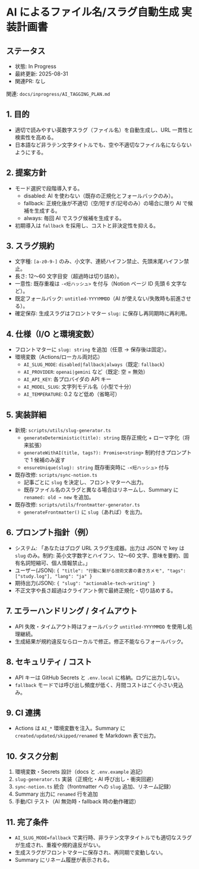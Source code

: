 # AI によるファイル名/スラグ自動生成 実装計画書

## ステータス

- 状態: In Progress
- 最終更新: 2025-08-31
- 関連PR: なし

関連: `docs/inprogress/AI_TAGGING_PLAN.md`

## 1. 目的
- 適切で読みやすい英数字スラグ（ファイル名）を自動生成し、URL 一貫性と検索性を高める。
- 日本語など非ラテン文字タイトルでも、空や不適切なファイル名にならないようにする。

## 2. 提案方針
- モード選択で段階導入する。
  - disabled: AI を使わない（既存の正規化とフォールバックのみ）。
  - fallback: 正規化後が不適切（空/短すぎ/記号のみ）の場合に限り AI で候補を生成する。
  - always: 毎回 AI でスラグ候補を生成する。
- 初期導入は `fallback` を採用し、コストと非決定性を抑える。

## 3. スラグ規約
- 文字種: `[a-z0-9-]` のみ、小文字、連続ハイフン禁止、先頭末尾ハイフン禁止。
- 長さ: 12〜60 文字目安（超過時は切り詰め）。
- 一意性: 既存重複は `-<短ハッシュ>` を付与（Notion ページ ID 先頭 6 文字など）。
- 既定フォールバック: `untitled-YYYYMMDD`（AI が使えない/失敗時も前進させる）。
- 確定保存: 生成スラグはフロントマター `slug:` に保存し再同期時に再利用。

## 4. 仕様（I/O と環境変数）
- フロントマターに `slug: string` を追加（任意 → 保存後は固定）。
- 環境変数（Actions/ローカル両対応）
  - `AI_SLUG_MODE`: `disabled|fallback|always`（既定: `fallback`）
  - `AI_PROVIDER`: `openai|gemini` など（既定: 空 = 無効）
  - `AI_API_KEY`: 各プロバイダの API キー
  - `AI_MODEL_SLUG`: 文字列モデル名（小型で十分）
  - `AI_TEMPERATURE`: 0.2 など低め（省略可）

## 5. 実装詳細
- 新規: `scripts/utils/slug-generator.ts`
  - `generateDeterministic(title): string` 既存正規化 + ローマ字化（将来拡張）
  - `generateWithAI(title, tags?): Promise<string>` 制約付きプロンプトで 1 候補のみ返す
  - `ensureUnique(slug): string` 既存衝突時に `-<短ハッシュ>` 付与
- 既存改修: `scripts/sync-notion.ts`
  - 記事ごとに `slug` を決定し、フロントマターへ出力。
  - 既存ファイル名のスラグと異なる場合はリネームし、Summary に `renamed: old → new` を追加。
- 既存改修: `scripts/utils/frontmatter-generator.ts`
  - `generateFrontmatter()` に `slug`（あれば）を出力。

## 6. プロンプト指針（例）
- システム: 「あなたはブログ URL スラグ生成器。出力は JSON で key は `slug` のみ。制約: 英小文字数字とハイフン、12〜60 文字、意味を要約、固有名詞短縮可、個人情報禁止。」
- ユーザー(JSON): `{ "title": "行動に繋がる技術文書の書き方メモ", "tags": ["study.log"], "lang": "ja" }`
- 期待出力(JSON): `{ "slug": "actionable-tech-writing" }`
- 不正文字や長さ超過はクライアント側で最終正規化・切り詰めする。

## 7. エラーハンドリング / タイムアウト
- API 失敗・タイムアウト時はフォールバック `untitled-YYYYMMDD` を使用し処理継続。
- 生成結果が規約違反ならローカルで修正。修正不能ならフォールバック。

## 8. セキュリティ / コスト
- API キーは GitHub Secrets と `.env.local` に格納。ログに出力しない。
- `fallback` モードでは呼び出し頻度が低く、月間コストはごく小さい見込み。

## 9. CI 連携
- Actions は `AI_*` 環境変数を注入。Summary に `created/updated/skipped/renamed` を Markdown 表で出力。

## 10. タスク分割
1. 環境変数・Secrets 設計（docs と `.env.example` 追記）
2. `slug-generator.ts` 実装（正規化・AI 呼び出し・衝突回避）
3. `sync-notion.ts` 統合（frontmatter への `slug` 追加、リネーム記録）
4. Summary 出力に `renamed` 行を追加
5. 手動/CI テスト（AI 無効時・fallback 時の動作確認）

## 11. 完了条件
- `AI_SLUG_MODE=fallback` で実行時、非ラテン文字タイトルでも適切なスラグが生成され、重複や規約違反がない。
- 生成スラグがフロントマターに保存され、再同期で変動しない。
- Summary にリネーム履歴が表示される。
